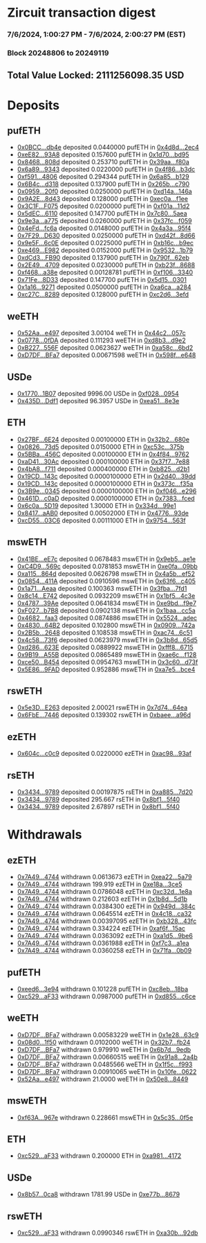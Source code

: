 # Zircuit transaction digest
### 7/6/2024, 1:00:27 PM - 7/6/2024, 2:00:27 PM (EST)
### Block 20248806 to 20249119

## Total Value Locked: 2111256098.35 USD

# Deposits
## pufETH
- [0x0BCC...db4e](https://etherscan.io/address/0x0BCCF44D3572930Df79faB72f75a04f5Ee85db4e) deposited 0.0440000 pufETH in [0x4d8d...2ec4](https://etherscan.io/tx/0x0BCCF44D3572930Df79faB72f75a04f5Ee85db4e)
- [0xeE82...93A8](https://etherscan.io/address/0xeE824df9383e024aeD8D14A9352E711498ee93A8) deposited 0.157600 pufETH in [0x1d70...bd95](https://etherscan.io/tx/0xeE824df9383e024aeD8D14A9352E711498ee93A8)
- [0x8468...808d](https://etherscan.io/address/0x846875Aa2985868644512945627085aa83aa808d) deposited 0.253710 pufETH in [0x39aa...f80a](https://etherscan.io/tx/0x846875Aa2985868644512945627085aa83aa808d)
- [0x6a89...9343](https://etherscan.io/address/0x6a89830b0839D38A4642baf95C0d7f4B29549343) deposited 0.0220000 pufETH in [0x4f86...b3dc](https://etherscan.io/tx/0x6a89830b0839D38A4642baf95C0d7f4B29549343)
- [0xf591...4806](https://etherscan.io/address/0xf5913eFf82AF1e56D9f7E365191B4049866D4806) deposited 0.294344 pufETH in [0x6a85...b129](https://etherscan.io/tx/0xf5913eFf82AF1e56D9f7E365191B4049866D4806)
- [0x6B4c...d318](https://etherscan.io/address/0x6B4c1352bEA4d73946BBb26777da90F88902d318) deposited 0.137900 pufETH in [0x265b...c790](https://etherscan.io/tx/0x6B4c1352bEA4d73946BBb26777da90F88902d318)
- [0x0959...20f0](https://etherscan.io/address/0x0959Cdefb0341431a0861cB98A6D454FaaA920f0) deposited 0.0250000 pufETH in [0xd14a...146a](https://etherscan.io/tx/0x0959Cdefb0341431a0861cB98A6D454FaaA920f0)
- [0x9A2E...8d43](https://etherscan.io/address/0x9A2E98a1ceA07A1bF7ac5D23b5f190120FD58d43) deposited 0.128000 pufETH in [0xec0a...f1ee](https://etherscan.io/tx/0x9A2E98a1ceA07A1bF7ac5D23b5f190120FD58d43)
- [0x3C1F...F075](https://etherscan.io/address/0x3C1F41c7386E59273F88aF26F3605485b60DF075) deposited 0.0200000 pufETH in [0xf01a...11d2](https://etherscan.io/tx/0x3C1F41c7386E59273F88aF26F3605485b60DF075)
- [0x5dEC...6110](https://etherscan.io/address/0x5dEC7E0c45638233F5BDaFc25b74246a8c8D6110) deposited 0.147700 pufETH in [0x7c80...5aea](https://etherscan.io/tx/0x5dEC7E0c45638233F5BDaFc25b74246a8c8D6110)
- [0x9e3a...a775](https://etherscan.io/address/0x9e3a5b67A4093fDCd87870549D145d1598E1a775) deposited 0.0260000 pufETH in [0x37fc...f059](https://etherscan.io/tx/0x9e3a5b67A4093fDCd87870549D145d1598E1a775)
- [0x4eFd...fc6a](https://etherscan.io/address/0x4eFdF423A858a5D9B0F291f72663dB569065fc6a) deposited 0.0148000 pufETH in [0x4a3a...95f4](https://etherscan.io/tx/0x4eFdF423A858a5D9B0F291f72663dB569065fc6a)
- [0x7F29...D630](https://etherscan.io/address/0x7F29B43E67eA5C828d7f1e353B30D1910405D630) deposited 0.0250000 pufETH in [0xd42f...8d66](https://etherscan.io/tx/0x7F29B43E67eA5C828d7f1e353B30D1910405D630)
- [0x9e5F...6c0E](https://etherscan.io/address/0x9e5FFf1566D24BEe1Af80e75F40479640dA56c0E) deposited 0.0225000 pufETH in [0xb16c...b9ec](https://etherscan.io/tx/0x9e5FFf1566D24BEe1Af80e75F40479640dA56c0E)
- [0xe469...E982](https://etherscan.io/address/0xe469F28BCA5332013907a9715bd254c5486eE982) deposited 0.0152000 pufETH in [0x9532...1b79](https://etherscan.io/tx/0xe469F28BCA5332013907a9715bd254c5486eE982)
- [0xdCd3...FB90](https://etherscan.io/address/0xdCd3f8509f24cE8375B455f8d86Bfbe958feFB90) deposited 0.137900 pufETH in [0x790f...62eb](https://etherscan.io/tx/0xdCd3f8509f24cE8375B455f8d86Bfbe958feFB90)
- [0x2E49...4709](https://etherscan.io/address/0x2E4948473d7b13269997eAf36E5Fcccde22B4709) deposited 0.0230000 pufETH in [0xb23f...8688](https://etherscan.io/tx/0x2E4948473d7b13269997eAf36E5Fcccde22B4709)
- [0xf468...a38e](https://etherscan.io/address/0xf46899F30E09a629F8D030D3520089d265B8a38e) deposited 0.00128781 pufETH in [0xf106...3340](https://etherscan.io/tx/0xf46899F30E09a629F8D030D3520089d265B8a38e)
- [0x71Fe...8D33](https://etherscan.io/address/0x71FeC70629893696Bf052F0FCdc28eC44F538D33) deposited 0.147700 pufETH in [0x5d15...0301](https://etherscan.io/tx/0x71FeC70629893696Bf052F0FCdc28eC44F538D33)
- [0x1a16...9271](https://etherscan.io/address/0x1a1640a8aB51473AF55996906B0474543D799271) deposited 0.0500000 pufETH in [0xa6ca...a284](https://etherscan.io/tx/0x1a1640a8aB51473AF55996906B0474543D799271)
- [0xc27C...8289](https://etherscan.io/address/0xc27C0c72D772Bb3D50c174C7223E5aC4BB9E8289) deposited 0.128000 pufETH in [0xc2d6...3efd](https://etherscan.io/tx/0xc27C0c72D772Bb3D50c174C7223E5aC4BB9E8289)
## weETH
- [0x52Aa...e497](https://etherscan.io/address/0x52Aa899454998Be5b000Ad077a46Bbe360F4e497) deposited 3.00104 weETH in [0x44c2...057c](https://etherscan.io/tx/0x52Aa899454998Be5b000Ad077a46Bbe360F4e497)
- [0x0778...0fDA](https://etherscan.io/address/0x0778aBA93E36662b0315085dCDcF8d1d2e7b0fDA) deposited 0.111293 weETH in [0xd8b3...d9e2](https://etherscan.io/tx/0x0778aBA93E36662b0315085dCDcF8d1d2e7b0fDA)
- [0xB227...556F](https://etherscan.io/address/0xB2271a6042d89CC5EfB30E5d6e4CDD9c7ed8556F) deposited 0.0623627 weETH in [0xa58c...6bd2](https://etherscan.io/tx/0xB2271a6042d89CC5EfB30E5d6e4CDD9c7ed8556F)
- [0xD7DF...BFa7](https://etherscan.io/address/0xD7DF7E085214743530afF339aFC420c7c720BFa7) deposited 0.00671598 weETH in [0x598f...e648](https://etherscan.io/tx/0xD7DF7E085214743530afF339aFC420c7c720BFa7)
## USDe
- [0x1770...1B07](https://etherscan.io/address/0x1770d0C59C8DAE7d544E2C9ce01424f930841B07) deposited 9996.00 USDe in [0xf028...0954](https://etherscan.io/tx/0x1770d0C59C8DAE7d544E2C9ce01424f930841B07)
- [0x435D...Ddf1](https://etherscan.io/address/0x435DBDB38Adb606eAAe862f3a890fc459c06Ddf1) deposited 96.3957 USDe in [0xea51...8e3e](https://etherscan.io/tx/0x435DBDB38Adb606eAAe862f3a890fc459c06Ddf1)
## ETH
- [0x27BF...6E24](https://etherscan.io/address/0x27BF556aA9890C89F9575f2A8De7b2bd0D586E24) deposited 0.00100000 ETH in [0x32b2...680e](https://etherscan.io/tx/0x27BF556aA9890C89F9575f2A8De7b2bd0D586E24)
- [0x0826...73d5](https://etherscan.io/address/0x082677a0EA5566B3e6b65aF9DfB61F17aa7B73d5) deposited 0.0150000 ETH in [0xc53c...375b](https://etherscan.io/tx/0x082677a0EA5566B3e6b65aF9DfB61F17aa7B73d5)
- [0x5BBa...456C](https://etherscan.io/address/0x5BBa86A6d3F6dc806348c1663Af59e994ba5456C) deposited 0.00100000 ETH in [0x4f84...9762](https://etherscan.io/tx/0x5BBa86A6d3F6dc806348c1663Af59e994ba5456C)
- [0xaD41...30Ac](https://etherscan.io/address/0xaD41B2f99A67838D88E9b647DC6F72cacD9e30Ac) deposited 0.000100000 ETH in [0x37f7...7e88](https://etherscan.io/tx/0xaD41B2f99A67838D88E9b647DC6F72cacD9e30Ac)
- [0x4bA8...f711](https://etherscan.io/address/0x4bA85A55E950D0a41a90dc88B617fc1752aef711) deposited 0.000400000 ETH in [0xb825...d2b1](https://etherscan.io/tx/0x4bA85A55E950D0a41a90dc88B617fc1752aef711)
- [0x19CD...143c](https://etherscan.io/address/0x19CDFf0B6E8eba39083426A22793b8Bcc7DD143c) deposited 0.0000100000 ETH in [0x2d40...39dd](https://etherscan.io/tx/0x19CDFf0B6E8eba39083426A22793b8Bcc7DD143c)
- [0x19CD...143c](https://etherscan.io/address/0x19CDFf0B6E8eba39083426A22793b8Bcc7DD143c) deposited 0.0000100000 ETH in [0x373c...f35a](https://etherscan.io/tx/0x19CDFf0B6E8eba39083426A22793b8Bcc7DD143c)
- [0x3B9e...0345](https://etherscan.io/address/0x3B9eBCf9c9b3c0eEF2E9CFF17a0B2d11B9eF0345) deposited 0.0000100000 ETH in [0xf046...e296](https://etherscan.io/tx/0x3B9eBCf9c9b3c0eEF2E9CFF17a0B2d11B9eF0345)
- [0x461D...c0aD](https://etherscan.io/address/0x461D968a92ceFA92d0a21F2a48269042CeE3c0aD) deposited 0.0000100000 ETH in [0x7383...fced](https://etherscan.io/tx/0x461D968a92ceFA92d0a21F2a48269042CeE3c0aD)
- [0x6c0a...5D19](https://etherscan.io/address/0x6c0aFD34efFAe03e8450138f6c1756208AC05D19) deposited 1.30000 ETH in [0x334d...99e1](https://etherscan.io/tx/0x6c0aFD34efFAe03e8450138f6c1756208AC05D19)
- [0x8417...aAB0](https://etherscan.io/address/0x8417C7180b52AcE935531067827Bc80239D3aAB0) deposited 0.00502000 ETH in [0x4776...93de](https://etherscan.io/tx/0x8417C7180b52AcE935531067827Bc80239D3aAB0)
- [0xcD55...03C6](https://etherscan.io/address/0xcD55056A84Ed55aB24006C4d9216c4DF59DA03C6) deposited 0.00111000 ETH in [0x9754...563f](https://etherscan.io/tx/0xcD55056A84Ed55aB24006C4d9216c4DF59DA03C6)
## mswETH
- [0x41BE...eE7c](https://etherscan.io/address/0x41BE2a9C27e054c06524FB9bbc8d4F946a38eE7c) deposited 0.0678483 mswETH in [0x9eb5...ae1e](https://etherscan.io/tx/0x41BE2a9C27e054c06524FB9bbc8d4F946a38eE7c)
- [0xC4D9...569c](https://etherscan.io/address/0xC4D9c50bDA1a3cffA4A1ab1b1b093e3753f3569c) deposited 0.0781853 mswETH in [0xe0fa...09bb](https://etherscan.io/tx/0xC4D9c50bDA1a3cffA4A1ab1b1b093e3753f3569c)
- [0xa115...864d](https://etherscan.io/address/0xa11583C7C1c0023CBDC2Ea70BAb701d59bac864d) deposited 0.0626798 mswETH in [0x4a5b...ef52](https://etherscan.io/tx/0xa11583C7C1c0023CBDC2Ea70BAb701d59bac864d)
- [0x0854...411A](https://etherscan.io/address/0x0854Db4CbF756ABfD0A741A0C65f2c9Bf5FF411A) deposited 0.0910596 mswETH in [0x63f6...c405](https://etherscan.io/tx/0x0854Db4CbF756ABfD0A741A0C65f2c9Bf5FF411A)
- [0x1a71...Aeaa](https://etherscan.io/address/0x1a719ddD204247AcA3C114A577439626d4C8Aeaa) deposited 0.100363 mswETH in [0x3fba...7fd1](https://etherscan.io/tx/0x1a719ddD204247AcA3C114A577439626d4C8Aeaa)
- [0x8c14...E742](https://etherscan.io/address/0x8c14e204A037143912b64A3c69E4250ED958E742) deposited 0.0932209 mswETH in [0x1bf5...4c3e](https://etherscan.io/tx/0x8c14e204A037143912b64A3c69E4250ED958E742)
- [0x4787...39Ae](https://etherscan.io/address/0x4787e433833ec459AC55A6368d735149724439Ae) deposited 0.0641834 mswETH in [0xe9bd...f9e7](https://etherscan.io/tx/0x4787e433833ec459AC55A6368d735149724439Ae)
- [0xF027...b7B8](https://etherscan.io/address/0xF0276c42ab5Ef7B018a5dc3C2013ef0E8Abbb7B8) deposited 0.0902138 mswETH in [0x1baa...cc5a](https://etherscan.io/tx/0xF0276c42ab5Ef7B018a5dc3C2013ef0E8Abbb7B8)
- [0x4682...faa3](https://etherscan.io/address/0x4682C51586D231C86556DEaE295E367714E7faa3) deposited 0.0874886 mswETH in [0x5524...adec](https://etherscan.io/tx/0x4682C51586D231C86556DEaE295E367714E7faa3)
- [0x4830...64B2](https://etherscan.io/address/0x4830DbB60588953f45B13d764faaFFD87dD664B2) deposited 0.102800 mswETH in [0x0909...742a](https://etherscan.io/tx/0x4830DbB60588953f45B13d764faaFFD87dD664B2)
- [0x2B5b...2648](https://etherscan.io/address/0x2B5b2685Ec88A853b831D0BF9f0B2Cf0b9F12648) deposited 0.108538 mswETH in [0xac74...6c51](https://etherscan.io/tx/0x2B5b2685Ec88A853b831D0BF9f0B2Cf0b9F12648)
- [0x4c58...73f6](https://etherscan.io/address/0x4c580228970DF4B4f5ec4858cEc11daf650B73f6) deposited 0.0623979 mswETH in [0x3b8d...65d5](https://etherscan.io/tx/0x4c580228970DF4B4f5ec4858cEc11daf650B73f6)
- [0xd286...623E](https://etherscan.io/address/0xd28678BE308946190b3075Ee1985D21d6718623E) deposited 0.0889922 mswETH in [0xfff8...6715](https://etherscan.io/tx/0xd28678BE308946190b3075Ee1985D21d6718623E)
- [0x9B19...A55B](https://etherscan.io/address/0x9B19e4b5D1853696129Bd9D3E48F5c80D21FA55B) deposited 0.0865489 mswETH in [0xae6c...f128](https://etherscan.io/tx/0x9B19e4b5D1853696129Bd9D3E48F5c80D21FA55B)
- [0xce50...B454](https://etherscan.io/address/0xce50582Fd602C82320819EaFacAAeB322470B454) deposited 0.0954763 mswETH in [0x3c60...d73f](https://etherscan.io/tx/0xce50582Fd602C82320819EaFacAAeB322470B454)
- [0x5E86...9FAD](https://etherscan.io/address/0x5E86f18d50597a0c75dE91972Fc8261b46749FAD) deposited 0.952886 mswETH in [0xa7e5...bce4](https://etherscan.io/tx/0x5E86f18d50597a0c75dE91972Fc8261b46749FAD)
## rswETH
- [0x5e3D...E263](https://etherscan.io/address/0x5e3D413c7583F192AfB375F4Ec8856105F12E263) deposited 2.00021 rswETH in [0x7d74...64ea](https://etherscan.io/tx/0x5e3D413c7583F192AfB375F4Ec8856105F12E263)
- [0x6FbE...7446](https://etherscan.io/address/0x6FbE628b638BAfE57B2f944f2FE4F7587DdF7446) deposited 0.139302 rswETH in [0xbaee...a96d](https://etherscan.io/tx/0x6FbE628b638BAfE57B2f944f2FE4F7587DdF7446)
## ezETH
- [0x604c...c0c9](https://etherscan.io/address/0x604c55d7D96a0E2BceF007f5a43019e6Ea05c0c9) deposited 0.0220000 ezETH in [0xac98...93af](https://etherscan.io/tx/0x604c55d7D96a0E2BceF007f5a43019e6Ea05c0c9)
## rsETH
- [0x3434...9789](https://etherscan.io/address/0x34349c5569e7B846c3558961552D2202760A9789) deposited 0.00197875 rsETH in [0xa885...7d20](https://etherscan.io/tx/0x34349c5569e7B846c3558961552D2202760A9789)
- [0x3434...9789](https://etherscan.io/address/0x34349c5569e7B846c3558961552D2202760A9789) deposited 295.667 rsETH in [0x8bf1...5f40](https://etherscan.io/tx/0x34349c5569e7B846c3558961552D2202760A9789)
- [0x3434...9789](https://etherscan.io/address/0x34349c5569e7B846c3558961552D2202760A9789) deposited 2.67897 rsETH in [0x8bf1...5f40](https://etherscan.io/tx/0x34349c5569e7B846c3558961552D2202760A9789)
# Withdrawals
## ezETH
- [0x7A49...4744](https://etherscan.io/address/0x7A493Be5c2ce014cD049Bf178a1ac0Db1B434744) withdrawn 0.0613673 ezETH in [0xea22...5a79](https://etherscan.io/tx/0x7A493Be5c2ce014cD049Bf178a1ac0Db1B434744)
- [0x7A49...4744](https://etherscan.io/address/0x7A493Be5c2ce014cD049Bf178a1ac0Db1B434744) withdrawn 199.919 ezETH in [0xe18a...3ce5](https://etherscan.io/tx/0x7A493Be5c2ce014cD049Bf178a1ac0Db1B434744)
- [0x7A49...4744](https://etherscan.io/address/0x7A493Be5c2ce014cD049Bf178a1ac0Db1B434744) withdrawn 0.0786048 ezETH in [0xc32d...1e8a](https://etherscan.io/tx/0x7A493Be5c2ce014cD049Bf178a1ac0Db1B434744)
- [0x7A49...4744](https://etherscan.io/address/0x7A493Be5c2ce014cD049Bf178a1ac0Db1B434744) withdrawn 0.212603 ezETH in [0x1b8d...5d1b](https://etherscan.io/tx/0x7A493Be5c2ce014cD049Bf178a1ac0Db1B434744)
- [0x7A49...4744](https://etherscan.io/address/0x7A493Be5c2ce014cD049Bf178a1ac0Db1B434744) withdrawn 0.0384300 ezETH in [0x949d...384c](https://etherscan.io/tx/0x7A493Be5c2ce014cD049Bf178a1ac0Db1B434744)
- [0x7A49...4744](https://etherscan.io/address/0x7A493Be5c2ce014cD049Bf178a1ac0Db1B434744) withdrawn 0.0645514 ezETH in [0x4c18...ca32](https://etherscan.io/tx/0x7A493Be5c2ce014cD049Bf178a1ac0Db1B434744)
- [0x7A49...4744](https://etherscan.io/address/0x7A493Be5c2ce014cD049Bf178a1ac0Db1B434744) withdrawn 0.00397095 ezETH in [0xb328...43fc](https://etherscan.io/tx/0x7A493Be5c2ce014cD049Bf178a1ac0Db1B434744)
- [0x7A49...4744](https://etherscan.io/address/0x7A493Be5c2ce014cD049Bf178a1ac0Db1B434744) withdrawn 0.334224 ezETH in [0xaf6f...15ac](https://etherscan.io/tx/0x7A493Be5c2ce014cD049Bf178a1ac0Db1B434744)
- [0x7A49...4744](https://etherscan.io/address/0x7A493Be5c2ce014cD049Bf178a1ac0Db1B434744) withdrawn 0.0363092 ezETH in [0xa1d5...9be6](https://etherscan.io/tx/0x7A493Be5c2ce014cD049Bf178a1ac0Db1B434744)
- [0x7A49...4744](https://etherscan.io/address/0x7A493Be5c2ce014cD049Bf178a1ac0Db1B434744) withdrawn 0.0361988 ezETH in [0xf7c3...a1ea](https://etherscan.io/tx/0x7A493Be5c2ce014cD049Bf178a1ac0Db1B434744)
- [0x7A49...4744](https://etherscan.io/address/0x7A493Be5c2ce014cD049Bf178a1ac0Db1B434744) withdrawn 0.0360258 ezETH in [0x71fa...0b09](https://etherscan.io/tx/0x7A493Be5c2ce014cD049Bf178a1ac0Db1B434744)
## pufETH
- [0xeed6...3e94](https://etherscan.io/address/0xeed6B4b8A9870DC1567e9788e9932f46aA953e94) withdrawn 0.101228 pufETH in [0xc8eb...18ba](https://etherscan.io/tx/0xeed6B4b8A9870DC1567e9788e9932f46aA953e94)
- [0xc529...aF33](https://etherscan.io/address/0xc52930C66D9CF8A3A3cF26922F6CBd15953EaF33) withdrawn 0.0987000 pufETH in [0xd855...c6ce](https://etherscan.io/tx/0xc52930C66D9CF8A3A3cF26922F6CBd15953EaF33)
## weETH
- [0xD7DF...BFa7](https://etherscan.io/address/0xD7DF7E085214743530afF339aFC420c7c720BFa7) withdrawn 0.00583229 weETH in [0x1e28...63c9](https://etherscan.io/tx/0xD7DF7E085214743530afF339aFC420c7c720BFa7)
- [0x08d0...1f50](https://etherscan.io/address/0x08d01aE5dE66B2f53547CD9321456FBAa6d01f50) withdrawn 0.0102000 weETH in [0x32b7...fb24](https://etherscan.io/tx/0x08d01aE5dE66B2f53547CD9321456FBAa6d01f50)
- [0xD7DF...BFa7](https://etherscan.io/address/0xD7DF7E085214743530afF339aFC420c7c720BFa7) withdrawn 0.979910 weETH in [0x6b7d...9edb](https://etherscan.io/tx/0xD7DF7E085214743530afF339aFC420c7c720BFa7)
- [0xD7DF...BFa7](https://etherscan.io/address/0xD7DF7E085214743530afF339aFC420c7c720BFa7) withdrawn 0.00660515 weETH in [0x91a8...2a4b](https://etherscan.io/tx/0xD7DF7E085214743530afF339aFC420c7c720BFa7)
- [0xD7DF...BFa7](https://etherscan.io/address/0xD7DF7E085214743530afF339aFC420c7c720BFa7) withdrawn 0.0485566 weETH in [0x1f5c...f993](https://etherscan.io/tx/0xD7DF7E085214743530afF339aFC420c7c720BFa7)
- [0xD7DF...BFa7](https://etherscan.io/address/0xD7DF7E085214743530afF339aFC420c7c720BFa7) withdrawn 0.00910065 weETH in [0x10fe...0622](https://etherscan.io/tx/0xD7DF7E085214743530afF339aFC420c7c720BFa7)
- [0x52Aa...e497](https://etherscan.io/address/0x52Aa899454998Be5b000Ad077a46Bbe360F4e497) withdrawn 21.0000 weETH in [0x50e8...8449](https://etherscan.io/tx/0x52Aa899454998Be5b000Ad077a46Bbe360F4e497)
## mswETH
- [0xf63A...967e](https://etherscan.io/address/0xf63A73CFCa63f72C60Bce109825454C994Cd967e) withdrawn 0.228661 mswETH in [0x5c35...0f5e](https://etherscan.io/tx/0xf63A73CFCa63f72C60Bce109825454C994Cd967e)
## ETH
- [0xc529...aF33](https://etherscan.io/address/0xc52930C66D9CF8A3A3cF26922F6CBd15953EaF33) withdrawn 0.200000 ETH in [0xa981...4172](https://etherscan.io/tx/0xc52930C66D9CF8A3A3cF26922F6CBd15953EaF33)
## USDe
- [0x8b57...0ca8](https://etherscan.io/address/0x8b57E5346fb86D23f507174b7e10837cEC6F0ca8) withdrawn 1781.99 USDe in [0xe77b...8679](https://etherscan.io/tx/0x8b57E5346fb86D23f507174b7e10837cEC6F0ca8)
## rswETH
- [0xc529...aF33](https://etherscan.io/address/0xc52930C66D9CF8A3A3cF26922F6CBd15953EaF33) withdrawn 0.0990346 rswETH in [0xa30b...92db](https://etherscan.io/tx/0xc52930C66D9CF8A3A3cF26922F6CBd15953EaF33)
